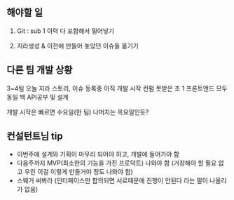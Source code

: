 ## 해야할 일

1. Git : sub 1 이력 다 포함해서 밀어넣기

2. 지라생성 & 이전에 만들어 놓았던 이슈들 옮기기



## 다른 팀 개발 상황

3~4팀 오늘 지라 스토리, 이슈 등록중
아직 개발 시작 컨펌 못받은 조 1
프론트엔드 모두 동일
백 API공부 및 설계

개발 시작은 빠르면 수요일(한 팀) 나머지는 목요일인듯?



## 컨설턴트님 tip

* 이번주에 설계와 기획이 마무리 되어야 하고, 개발에 들어가야 함
* 다음주까지 MVP(최소한의 기능을 가진 프로덕트) 나와야 함 
  (거창해야 할 필요 없고 우린 이걸 이렇게 만들거야 정도 나와야 함)
* 스웨거 써봐라 (인터페이스만 합의되면 서로때문에 진행이 안된다 라는 말이 나올리가 없음)